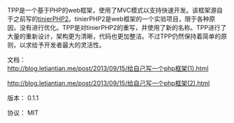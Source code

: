 TPP是一个基于PHP的web框架，使用了MVC模式以支持快速开发。该框架源自于之前写的[tinierPHP2](https://github.com/someus/tinierPHP2)。tinierPHP2是web框架的一个实验项目，限于各种原因，没有进行优化。TPP是对tinierPHP2的重写，并使用了新的名称。TPP进行了大量的重新设计，架构更为清晰，代码也更加整洁。不过TPP仍然保持着简单的原则，以求给予开发者最大的灵活性。

文档：   
http://blog.letiantian.me/post/2013/09/15/给自己写一个php框架(1).html   

http://blog.letiantian.me/post/2013/09/15/给自己写一个php框架(2).html


版本： 0.1.1

协议： MIT
